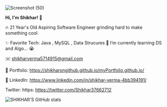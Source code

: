 ![Screenshot (50)](https://user-images.githubusercontent.com/76266033/124806988-ec655480-df7a-11eb-8121-e9437108988b.png)

**Hi, I'm Shikhar!** 👋

🔥 21 Year's Old Aspiring Software Engineer grinding hard to make something cool

✨ Favorite Tech: Java , MySQL , Data Strucures 
📓 I’m currently learning DS and Algo... 😭

✉️ shikharverma5714915@gmail.com

🎨 Portfolio: https://shikharongithub.github.io/myPortfolio.github.io/

💼 LinkedIn: https://www.linkedin.com/in/shikhar-verma-4bb394191/

Twitter: https: https://twitter.com/Shikhar37662712

![SHIKHAR'S GitHub stats](https://github-readme-stats.vercel.app/api?username=shikharongithub&show_icons=true&theme=radical)
